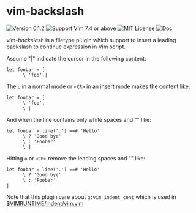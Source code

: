 # vim-backslash

![Version 0.1.2](https://img.shields.io/badge/version-0.1.2-yellow.svg?style=flat-square)
![Support Vim 7.4 or above](https://img.shields.io/badge/support-Vim%207.4%20or%20above-yellowgreen.svg?style=flat-square)
[![MIT License](https://img.shields.io/badge/license-MIT-blue.svg?style=flat-square)](LICENSE.md)
[![Doc](https://img.shields.io/badge/doc-%3Ah%20vim--backslash-orange.svg?style=flat-square)](doc/vim-backslash.txt)

_vim-backslash_ is a filetype plugin which support to insert a leading backslash to continue expression in Vim script.

Assume "|" indicate the cursor in the following content:

```vim
let foobar = [
      \ 'foo',|
```

The `o` in a normal mode or `<CR>` in an insert mode makes the content like:

```vim
let foobar = [
      \ 'foo',
      \ |
```

And when the line contains only white spaces and "\" like:

```vim
let foobar = line('.') ==# 'Hello'
      \ ? 'Good bye'
      \ : 'Foobar'
      \ |
```

Hitting `o` or `<CR>` remove the leading spaces and "\" like:

```vim
let foobar = line('.') ==# 'Hello'
      \ ? 'Good bye'
      \ : 'Foobar'
|
```

Note that this plugin care about `g:vim_indent_cont` which is used in
[\$VIMRUNTIME/indent/vim.vim](https://github.com/vim/vim/blob/master/runtime/indent/vim.vim)
